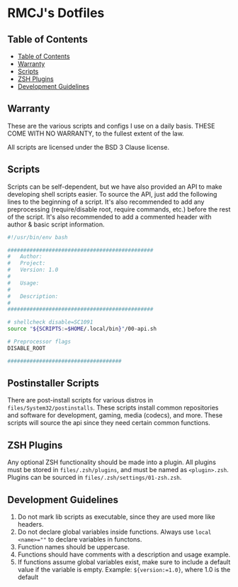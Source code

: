 # RMCJ's Dotfiles

## Table of Contents

- [Table of Contents](#table-of-contents)
- [Warranty](#warranty)
- [Scripts](#scripts)
- [ZSH Plugins](#zsh-plugins)
- [Development Guidelines](#development-guidelines)

## Warranty

These are the various scripts and configs I use on a daily basis.
THESE COME WITH NO WARRANTY, to the fullest extent of the law.

All scripts are licensed under the BSD 3 Clause license.

## Scripts

Scripts can be self-dependent, but we have also provided an API
to make developing shell scripts easier. To source the API, just
add the following lines to the beginning of a script. It's also
recommended to add any preprocessing (require/disable root, 
require commands, etc.) before the rest of the script. It's also 
recommended to add a commented header with author & basic script information.

```bash
#!/usr/bin/env bash

##############################################
#   Author: 
#   Project: 
#   Version: 1.0
#
#   Usage: 
#
#   Description:
#
##############################################

# shellcheck disable=SC1091
source "${SCRIPTS:=$HOME/.local/bin}"/00-api.sh

# Preprocessor flags
DISABLE_ROOT

####################################

```

## Postinstaller Scripts

There are post-install scripts for various distros in `files/System32/postinstalls`. These scripts
install common repositories and software for development, gaming, media (codecs), and more. These scripts
will source the api since they need certain common functions. 

## ZSH Plugins

Any optional ZSH functionality should be made into a plugin. All plugins must be stored in `files/.zsh/plugins`,
and must be named as `<plugin>.zsh`. Plugins can be sourced in `files/.zsh/settings/01-zsh.zsh`.

## Development Guidelines

1. Do not mark lib scripts as executable, since they are used more like headers.
2. Do not declare global variables inside functions. Always use `local <name>=""` to declare variables in functons.
3. Function names should be uppercase.
4. Functions should have comments with a description and usage example.
5. If functions assume global variables exist, make sure to include a default value if the variable is empty.
Example: `${version:=1.0}`, where 1.0 is the default

